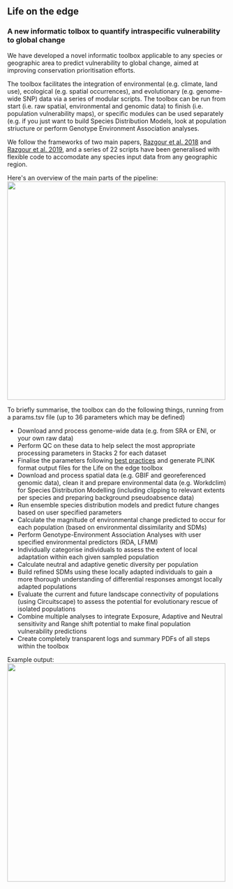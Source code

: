 ## Life on the edge

### A new informatic tolbox to quantify intraspecific vulnerability to global change
We have developed a novel informatic toolbox applicable to any species or geographic area to predict vulnerability to global change, aimed at improving conservation prioritisation efforts.

The toolbox facilitates the integration of environmental (e.g. climate, land use), ecological (e.g. spatial occurrences), and evolutionary (e.g. genome-wide SNP) data via a series of modular scripts. The toolbox can be run from start (i.e. raw spatial, environmental and genomic data) to finish (i.e. population vulnerability maps), or specific modules can be used separately (e.g. if you just want to build Species Distribution Models, look at population striucture or perform Genotype Environment Association analyses.

We follow the frameworks of two main papers, [Razgour et al. 2018](https://onlinelibrary.wiley.com/doi/10.1111/1755-0998.12694) and [Razgour et al. 2019](https://www.pnas.org/doi/10.1073/pnas.1820663116), and a series of 22 scripts have been generalised with flexible code to accomodate any species input data from any geographic region.

Here's an overview of the main parts of the pipeline:
<img src="https://cd-barratt.github.io/Life_on_the_edge.github.io/workflow.png"  align="center" width="500">

To briefly summarise, the toolbox can do the following things, running from a params.tsv file (up to 36 parameters which may be defined)
* Download annd process genome-wide data (e.g. from SRA or ENI, or your own raw data)
* Perform QC on these data to help select the most appropriate processing parameters in Stacks 2 for each dataset
* Finalise the parameters following [best practices](https://besjournals.onlinelibrary.wiley.com/doi/10.1111/2041-210X.12775) and generate PLINK format output files for the Life on the edge toolbox
* Download and process spatial data (e.g. GBIF and georeferenced genomic data), clean it and prepare environmental data (e.g. Workdclim) for Species Distribution Modelling (including clipping to relevant extents per species and preparing background pseudoabsence data)
* Run ensemble species distribution models and predict future changes based on user specified parameters
* Calculate the magnitude of environmental change predicted to occur for each population (based on environmental dissimilarity and SDMs)
* Perform Genotype-Environment Association Analyses with user specified environmental predictors (RDA, LFMM)
* Individually categorise individuals to assess the extent of local adaptation within each given sampled population
* Calculate neutral and adaptive genetic diversity per population
* Build refined SDMs using these locally adapted individuals to gain a more thorough understanding of differential responses amongst locally adapted populations
* Evaluate the current and future landscape connectivity of populations (using Circuitscape) to assess the potential for evolutionary rescue of isolated populations
* Combine multiple analyses to integrate Exposure, Adaptive and Neutral sensitivity and Range shift potential to make final population vulnerability predictions
* Create completely transparent logs and summary PDFs of all steps within the toolbox

Example output:
<img src="https://cd-barratt.github.io/Life_on_the_edge.github.io/pop_vulnerability.png"  align="center" width="500">
